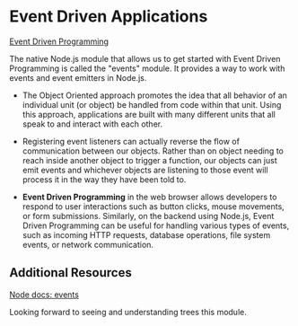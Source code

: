 # Event Driven Applications

[Event Driven Programming](https://www.digitalocean.com/community/tutorials/nodejs-event-driven-programming)

The native Node.js module that allows us to get started with Event Driven Programming is called the "events" module. It provides a way to work with events and event emitters in Node.js.

- The Object Oriented approach promotes the idea that all behavior of an individual unit (or object) be handled from code within that unit. Using this approach, applications are built with many different units that all speak to and interact with each other.

- Registering event listeners can actually reverse the flow of communication between our objects. Rather than on object needing to reach inside another object to trigger a function, our objects can just emit events and whichever objects are listening to those event will process it in the way they have been told to.

- **Event Driven Programming** in the web browser allows developers to respond to user interactions such as button clicks, mouse movements, or form submissions. Similarly, on the backend using Node.js, Event Driven Programming can be useful for handling various types of events, such as incoming HTTP requests, database operations, file system events, or network communication.


## Additional Resources

[Node docs: events](https://nodejs.org/api/events.html)

Looking forward to seeing and understanding trees this module.